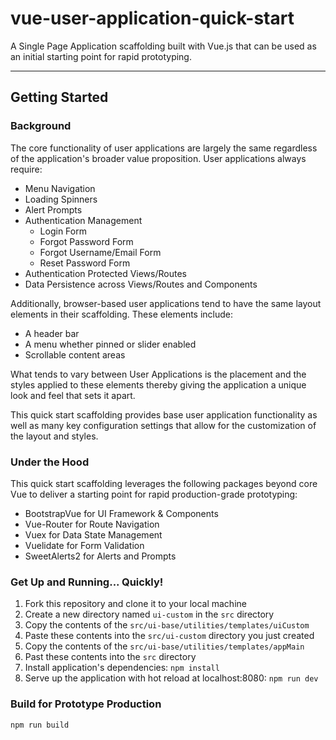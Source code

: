 # vue-user-application-quick-start

A Single Page Application scaffolding built with Vue.js that can be used as an initial
starting point for rapid prototyping.

---
## Getting Started

### Background
The core functionality of user applications are largely the same regardless of the
application's broader value proposition.  User applications always require:
- Menu Navigation
- Loading Spinners
- Alert Prompts
- Authentication Management
    - Login Form
    - Forgot Password Form
    - Forgot Username/Email Form
    - Reset Password Form
- Authentication Protected Views/Routes
- Data Persistence across Views/Routes and Components

Additionally, browser-based user applications tend to have the same layout elements in
their scaffolding.  These elements include:
- A header bar
- A menu whether pinned or slider enabled
- Scrollable content areas

What tends to vary between User Applications is the placement and the styles applied
to these elements thereby giving the application a unique look and feel that sets it apart.

This quick start scaffolding provides base user application functionality as well as many
key configuration settings that allow for the customization of the layout and styles.

### Under the Hood
This quick start scaffolding leverages the following packages beyond core Vue to deliver
a starting point for rapid production-grade prototyping:
- BootstrapVue for UI Framework & Components
- Vue-Router for Route Navigation
- Vuex for Data State Management
- Vuelidate for Form Validation
- SweetAlerts2 for Alerts and Prompts

### Get Up and Running... Quickly!

1. Fork this repository and clone it to your local machine
2. Create a new directory named `ui-custom` in the `src` directory
3. Copy the contents of the `src/ui-base/utilities/templates/uiCustom`
4. Paste these contents into the `src/ui-custom` directory you just created
5. Copy the contents of the `src/ui-base/utilities/templates/appMain`
6. Past these contents into the `src` directory
7. Install application's dependencies: `npm install`
8. Serve up the application with hot reload at localhost:8080: `npm run dev`

### Build for Prototype Production

```
npm run build
```
